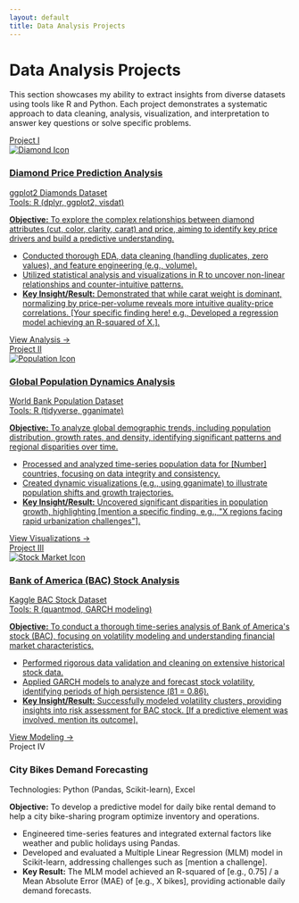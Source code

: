 ```yaml
---
layout: default
title: Data Analysis Projects
---
```


# Data Analysis Projects

<p class="section-intro">
  This section showcases my ability to extract insights from diverse datasets using tools like R and Python. Each project demonstrates a systematic approach to data cleaning, analysis, visualization, and interpretation to answer key questions or solve specific problems.
</p>

<div class="project-container">
    
  <a href="{{ '/projects/data-analysis/diamond-project/diamond-project.html' | relative_url }}" target="_blank" rel="noopener noreferrer" class="project-box-link">
    <div class="project-box">
      <span class="project-number">Project I</span>
      <div class="project-header">
        <img src="{{ '/assets/images/diamond.png' | relative_url }}" alt="Diamond Icon">
        <div class="project-header-text">
          <h3>Diamond Price Prediction Analysis</h3>
          <div class="dataset-title">ggplot2 Diamonds Dataset</div>
          <div class="tools-used">Tools: R (dplyr, ggplot2, visdat)</div>
        </div>
      </div>
      <p class="project-objective"><strong>Objective:</strong> To explore the complex relationships between diamond attributes (cut, color, clarity, carat) and price, aiming to identify key price drivers and build a predictive understanding.</p>
      <ul>
        <li>Conducted thorough EDA, data cleaning (handling duplicates, zero values), and feature engineering (e.g., volume).</li>
        <li>Utilized statistical analysis and visualizations in R to uncover non-linear relationships and counter-intuitive patterns.</li>
        <li><strong>Key Insight/Result:</strong> Demonstrated that while carat weight is dominant, normalizing by price-per-volume reveals more intuitive quality-price correlations. [Your specific finding here! e.g., Developed a regression model achieving an R-squared of X.].</li>
      </ul>
      <span class="project-details-indicator">View Analysis →</span>
    </div>
  </a>

  <a href="{{ '/projects/data-analysis/population-project/population_project.html' | relative_url }}" target="_blank" rel="noopener noreferrer" class="project-box-link">
    <div class="project-box">
      <span class="project-number">Project II</span>
      <div class="project-header">
        <img src="{{ '/assets/images/people.png' | relative_url }}" alt="Population Icon">
        <div class="project-header-text">
          <h3>Global Population Dynamics Analysis</h3>
          <div class="dataset-title">World Bank Population Dataset</div>
          <div class="tools-used">Tools: R (tidyverse, gganimate)</div>
        </div>
      </div>
      <p class="project-objective"><strong>Objective:</strong> To analyze global demographic trends, including population distribution, growth rates, and density, identifying significant patterns and regional disparities over time.</p>
      <ul>
        <li>Processed and analyzed time-series population data for [Number] countries, focusing on data integrity and consistency.</li>
        <li>Created dynamic visualizations (e.g., using gganimate) to illustrate population shifts and growth trajectories.</li>
        <li><strong>Key Insight/Result:</strong> Uncovered significant disparities in population growth, highlighting [mention a specific finding, e.g., "X regions facing rapid urbanization challenges"].</li>
      </ul>
      <span class="project-details-indicator">View Visualizations →</span>
    </div>
  </a>

  <a href="{{ '/projects/data-analysis/bac-stock/bac-project.html' | relative_url }}" target="_blank" rel="noopener noreferrer" class="project-box-link">
    <div class="project-box">
      <span class="project-number">Project III</span>
      <div class="project-header">
        <img src="{{ '/assets/images/stock-market.png' | relative_url }}" alt="Stock Market Icon">
        <div class="project-header-text">
          <h3>Bank of America (BAC) Stock Analysis</h3>
          <div class="dataset-title">Kaggle BAC Stock Dataset</div>
          <div class="tools-used">Tools: R (quantmod, GARCH modeling)</div>
        </div>
      </div>
      <p class="project-objective"><strong>Objective:</strong> To conduct a thorough time-series analysis of Bank of America's stock (BAC), focusing on volatility modeling and understanding financial market characteristics.</p>
      <ul>
        <li>Performed rigorous data validation and cleaning on extensive historical stock data.</li>
        <li>Applied GARCH models to analyze and forecast stock volatility, identifying periods of high persistence (β1 = 0.86).</li>
        <li><strong>Key Insight/Result:</strong> Successfully modeled volatility clusters, providing insights into risk assessment for BAC stock. [If a predictive element was involved, mention its outcome].</li>
      </ul>
      <span class="project-details-indicator">View Modeling →</span>
    </div>
  </a>

  <!-- Project IV - Example of a box not wrapped in a link, if it's just descriptive -->
  <div class="project-box no-link"> 
    <span class="project-number">Project IV</span>
    <div class="project-header"> <!-- Optional: Add an icon if you have one -->
       <!-- <img src="{{ '/assets/images/citybike_icon.png' | relative_url }}" alt="City Bike Icon"> -->
       <div class="project-header-text">
          <h3>City Bikes Demand Forecasting</h3>
          <!-- <div class="dataset-title">Internal City Dataset</div> -->
          <div class="tools-used">Technologies: Python (Pandas, Scikit-learn), Excel</div>
        </div>
    </div>
    <p class="project-objective"><strong>Objective:</strong> To develop a predictive model for daily bike rental demand to help a city bike-sharing program optimize inventory and operations.</p>
    <ul>
        <li>Engineered time-series features and integrated external factors like weather and public holidays using Pandas.</li>
        <li>Developed and evaluated a Multiple Linear Regression (MLM) model in Scikit-learn, addressing challenges such as [mention a challenge].</li>
        <li><strong>Key Result:</strong> The MLM model achieved an R-squared of [e.g., 0.75] / a Mean Absolute Error (MAE) of [e.g., X bikes], providing actionable daily demand forecasts.</li>
    </ul>
    <!-- No "View Details" indicator if it's not a link -->
  </div>

</div>